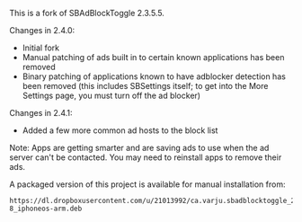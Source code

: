 This is a fork of SBAdBlockToggle 2.3.5.5.

Changes in 2.4.0:
- Initial fork
- Manual patching of ads built in to certain known applications has been removed
- Binary patching of applications known to have adblocker detection has been removed (this includes SBSettings itself; to get into the More Settings page, you must turn off the ad blocker)

Changes in 2.4.1:
- Added a few more common ad hosts to the block list

Note: Apps are getting smarter and are saving ads to use when the ad server can't be contacted. You may need to reinstall apps to remove their ads.

A packaged version of this project is available for manual installation from:

    https://dl.dropboxusercontent.com/u/21013992/ca.varju.sbadblocktoggle_2.4.1-8_iphoneos-arm.deb
